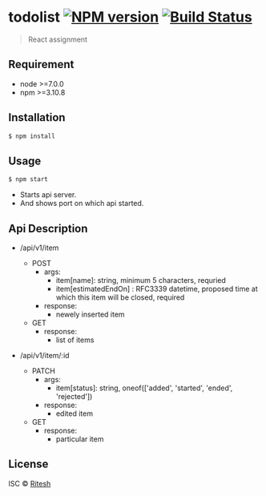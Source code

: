 # todolist [![NPM version](https://badge.fury.io/js/todolist.svg)](https://npmjs.org/package/todolist) [![Build Status](https://travis-ci.org/tangobango5/todolist.svg?branch=master)](https://travis-ci.org/tangobango5/todolist)

> React assignment

## Requirement
* node >=7.0.0
* npm  >=3.10.8

## Installation

```sh
$ npm install
```

## Usage
```sh
$ npm start
```
* Starts api server.
* And shows port on which api started.

## Api Description
* /api/v1/item
  * POST
    * args:
      * item[name]: string, minimum 5 characters, requried
      * item[estimatedEndOn] : RFC3339 datetime, proposed time at which this item will be closed, required
    * response: 
      * newely inserted item
  * GET
    * response:
      * list of items

* /api/v1/item/:id
  * PATCH
    * args:
      * item[status]: string, oneof(['added', 'started', 'ended', 'rejected'])
    * response:
      * edited item
  * GET
    * response:
      * particular item



## License

ISC © [Ritesh](https://github.com/tangobango5/)
